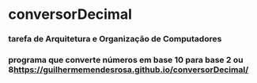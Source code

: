 # conversorDecimal

<h3>tarefa de Arquitetura e Organização de Computadores</h3>

<h3>programa que converte números em base 10 para base 2 ou 8</h3?
  
 https://guilhermemendesrosa.github.io/conversorDecimal/
